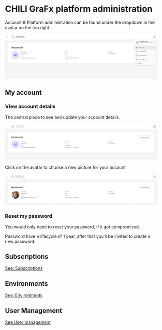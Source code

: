 # CHILI GraFx platform administration

Account & Platform administration can be found under the dropdown in the avatar on the top right.

![Account Dropdown](myaccount2.png)

## My account

### View account details

The central place to see and update your account details.

![My Account](myaccount1.png)

Click on the avatar to choose a new picture for your account

![My Account](myaccount5.png)

### Reset my password

You would only need to reset your password, if it got compromised.

Password have a lifecycle of 1 year, after that you'll be invited to create a new password.

## Subscriptions

[See: Subscriptions](/CHILI-GraFx/concepts/subscriptions/)

## Environments

[See: Environments](/CHILI-GraFx/concepts/environments/)

## User Management

[See User management](/CHILI-GraFx/users/intro/)